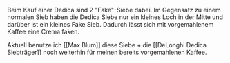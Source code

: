 Beim Kauf einer Dedica sind 2 "Fake"-Siebe dabei. Im Gegensatz zu einem normalen Sieb haben die Dedica Siebe nur ein kleines Loch in der Mitte und darüber ist ein kleines Fake Sieb.
Dadurch lässt sich mit vorgemahlenem Kaffee eine Crema faken.

Aktuell benutze ich [[Max Blum]] diese Siebe + die [[DeLonghi Dedica Siebträger]] noch weiterhin für meinen bereits vorgemahlenen Kaffee.